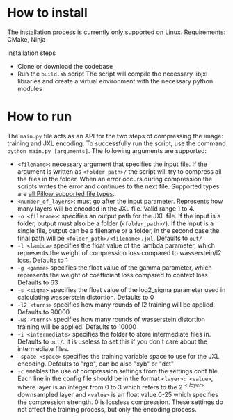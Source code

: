 # How to install
The installation process is currently only supported on Linux.
Requirements: CMake, Ninja

Installation steps
- Clone or download the codebase
- Run the ```build.sh``` script
The script will compile the necessary libjxl libraries and create a virtual environment with the necessary python modules

# How to run
The ```main.py``` file acts as an API for the two steps of compressing the image: training and JXL encoding.
To successfully run the script, use the command ```python main.py [arguments]```.
The following arguments are supported:
- `<filename>`: necessary argument that specifies the input file. If the argument is written as `<folder_path>/` the script will try to compress all the files in the folder. When an error occurs during compression the scripts writes the error and continues to the next file. Supported types are [all Pillow supported file types](https://pillow.readthedocs.io/en/stable/handbook/image-file-formats.html).
- `<number_of_layers>`: must go after the input parameter. Represents how many layers will be encoded in the JXL file. Valid range 1 to 4.
- `-o <filename>`: specifies an output path for the JXL file. If the input is a folder, output must also be a folder (`<folder_path>/`). If the input is a single file, output can be a filename or a folder, in the second case the final path will be `<folder_path>/<filename>.jxl`. Defaults to `out/`
- `-l <lambda>` specifies the float value of the lambda parameter, which represents the weight of compression loss compared to wasserstein/l2 loss. Defaults to 1
- `-g <gamma>` specifies the float value of the gamma parameter, which represents the weight of coefficient loss compared to context loss. Defaults to 63
- `-s <sigma>` specifies the float value of the log2_sigma parameter used in calculating wasserstein distortion. Defaults to 0
- `-l2 <turns>` specifies how many rounds of l2 training will be applied. Defaults to 90000
- `-ws <turns>` specifies how many rounds of wasserstein distortion training will be applied. Defaults to 10000
- `-i <intermediate>` specifies the folder to store intermediate files in. Defaults to `out/`. It is useless to set this if you don't care about the intermediate files.
- `-space <space>` specifies the training variable space to use for the JXL encoding. Defaults to "rgb", can be also "xyb" or "dct"
- `-c` enables the use of compression settings from the settings.conf file. Each line in the config file should be in the format `<layer>: <value>`, where layer is an integer from 0 to 3 which refers to the $2^{< layer>}$ downsampled layer and `<value>` is an float value 0-25 which specifies the compression strength. 0 is lossless compression. These settings do not affect the training process, but only the encoding process.